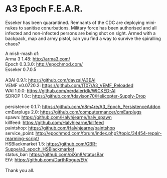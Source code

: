 A3 Epoch F.E.A.R.
=================

Esseker has been quarantined.  Remnants of the CDC are deploying mini-nukes to sanitise conurbations.  Military force has been authorised and all infected and non-infected persons are being shot on sight.  Armed with a backpack, map and army pistol, can you find a way to survive the spiralling chaos?

A mish-mash of:
<br/>
Arma 3 1.48: http://arma3.com/
<br/>
Epoch 0.3.3.0: http://epochmod.com/
<br/>
Esseker 0.7.0.5
<br/>
<br/>
A3AI 0.9.1: https://github.com/dayzai/A3EAI
<br/>
VEMF v0.0720.2: https://github.com/IT07/A3_VEMF_Reloaded
<br/>
WAI 1.0.0: https://github.com/nerdalertdk/WICKED-AI
<br/>
SDROP 1.0c: https://github.com/tdavison70/Helicopter-Supply-Drop
<br/>
<br/>
persistence 0.1.7: https://github.com/n8m4re/A3_Epoch_PersistenceAddon
<br/>
cmEarplugs 2.0: https://github.com/computermancer/cmEarplugs
<br/>
spawn: https://github.com/Halvhjearne/halv_spawn
<br/>
killfeed: https://github.com/Halvhjearne/killfeed
<br/>
paintshop: https://github.com/Halvhjearne/paintshop
<br/>
service_point: http://epochmod.com/forum/index.php?/topic/34454-repair-rearming-script/
<br/>
HSBlackmarket 1.5: https://github.com/GBR-Suppe/a3_epoch_HSBlackmarket
<br/>
status_bar: https://github.com/piXm8/statusBar
<br/>
EtV: https://github.com/DarthRogue/EtV
<br/>
<br/>
Thank you all.
